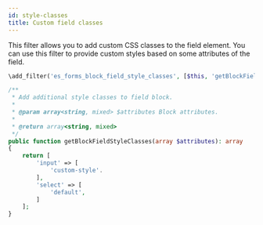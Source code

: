 ```yaml
---
id: style-classes
title: Custom field classes
---
```


This filter allows you to add custom CSS classes to the field element. You can use this filter to provide custom styles based on some attributes of the field.

```php
\add_filter('es_forms_block_field_style_classes', [$this, 'getBlockFieldStyleClasses']);

/**
 * Add additional style classes to field block.
 *
 * @param array<string, mixed> $attributes Block attributes.
 *
 * @return array<string, mixed>
 */
public function getBlockFieldStyleClasses(array $attributes): array
{
	return [
		'input' => [
			'custom-style'.
		],
		'select' => [
			'default',
		]
	];
}
```
